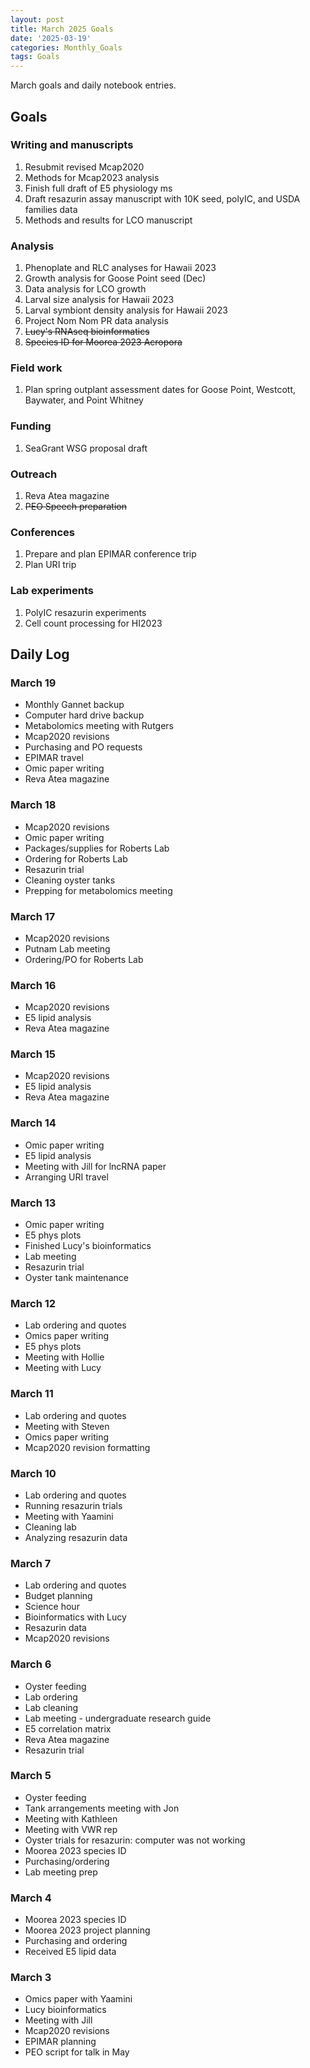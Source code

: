 ```yaml
---
layout: post
title: March 2025 Goals
date: '2025-03-19'
categories: Monthly_Goals
tags: Goals
---
```


March goals and daily notebook entries. 

## Goals  

### Writing and manuscripts 
              
1. Resubmit revised Mcap2020
2. Methods for Mcap2023 analysis
3. Finish full draft of E5 physiology ms  
4. Draft resazurin assay manuscript with 10K seed, polyIC, and USDA families data
5. Methods and results for LCO manuscript 

### Analysis

1. Phenoplate and RLC analyses for Hawaii 2023
2. Growth analysis for Goose Point seed (Dec)
3. Data analysis for LCO growth 
4. Larval size analysis for Hawaii 2023
5. Larval symbiont density analysis for Hawaii 2023
6. Project Nom Nom PR data analysis 
7. ~~Lucy's RNAseq bioinformatics~~ 
8. ~~Species ID for Moorea 2023 Acropora~~

### Field work 

1. Plan spring outplant assessment dates for Goose Point, Westcott, Baywater, and Point Whitney 

### Funding

1. SeaGrant WSG proposal draft 

### Outreach 

1. Reva Atea magazine 
2. ~~PEO Speech preparation~~ 

### Conferences 

1. Prepare and plan EPIMAR conference trip 
2. Plan URI trip 

### Lab experiments 

1. PolyIC resazurin experiments 
2. Cell count processing for HI2023

## **Daily Log**   

### March 19

- Monthly Gannet backup
- Computer hard drive backup 
- Metabolomics meeting with Rutgers 
- Mcap2020 revisions 
- Purchasing and PO requests
- EPIMAR travel 
- Omic paper writing 
- Reva Atea magazine

### March 18

- Mcap2020 revisions
- Omic paper writing 
- Packages/supplies for Roberts Lab 
- Ordering for Roberts Lab 
- Resazurin trial 
- Cleaning oyster tanks 
- Prepping for metabolomics meeting 

### March 17

- Mcap2020 revisions
- Putnam Lab meeting 
- Ordering/PO for Roberts Lab 

### March 16

- Mcap2020 revisions
- E5 lipid analysis 
- Reva Atea magazine 

### March 15

- Mcap2020 revisions
- E5 lipid analysis 
- Reva Atea magazine 

### March 14

- Omic paper writing 
- E5 lipid analysis 
- Meeting with Jill for lncRNA paper 
- Arranging URI travel 

### March 13

- Omic paper writing 
- E5 phys plots
- Finished Lucy's bioinformatics 
- Lab meeting 
- Resazurin trial
- Oyster tank maintenance 

### March 12

- Lab ordering and quotes
- Omics paper writing 
- E5 phys plots
- Meeting with Hollie
- Meeting with Lucy 

### March 11

- Lab ordering and quotes
- Meeting with Steven 
- Omics paper writing 
- Mcap2020 revision formatting 

### March 10

- Lab ordering and quotes
- Running resazurin trials 
- Meeting with Yaamini
- Cleaning lab 
- Analyzing resazurin data 

### March 7

- Lab ordering and quotes
- Budget planning 
- Science hour 
- Bioinformatics with Lucy
- Resazurin data 
- Mcap2020 revisions

### March 6

- Oyster feeding
- Lab ordering 
- Lab cleaning 
- Lab meeting - undergraduate research guide 
- E5 correlation matrix 
- Reva Atea magazine 
- Resazurin trial

### March 5

- Oyster feeding
- Tank arrangements meeting with Jon 
- Meeting with Kathleen
- Meeting with VWR rep 
- Oyster trials for resazurin: computer was not working 
- Moorea 2023 species ID 
- Purchasing/ordering 
- Lab meeting prep

### March 4

- Moorea 2023 species ID
- Moorea 2023 project planning 
- Purchasing and ordering 
- Received E5 lipid data 

### March 3

- Omics paper with Yaamini
- Lucy bioinformatics 
- Meeting with Jill 
- Mcap2020 revisions 
- EPIMAR planning 
- PEO script for talk in May 

